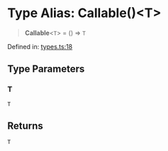 # Type Alias: Callable()\<T\>

> **Callable**\<`T`\> = () => `T`

Defined in: [types.ts:18](https://github.com/laruss/react-text-game/blob/3442aa0d22b82dc4760f453f7492731a6f583755/packages/core/src/types.ts#L18)

## Type Parameters

### T

`T`

## Returns

`T`
